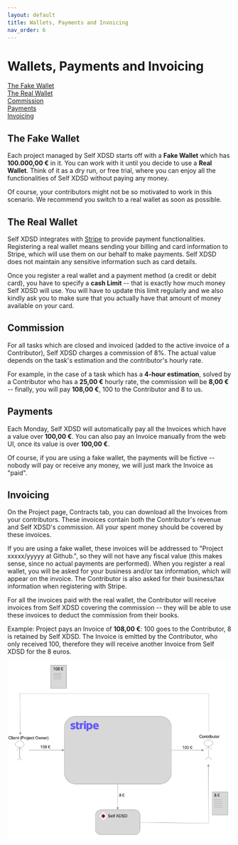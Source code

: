```yaml
---
layout: default
title: Wallets, Payments and Invoicing
nav_order: 6
---
```


# Wallets, Payments and Invoicing

<a href="#the-fake-wallet">The Fake Wallet</a><br>
<a href="#the-real-wallet">The Real Wallet</a><br>
<a href="#commission">Commission</a><br>
<a href="#payments">Payments</a><br>
<a href="#invoicing">Invoicing</a>

## The Fake Wallet

Each project managed by Self XDSD starts off with a **Fake Wallet** which has **100.000,00 €** in it.
You can work with it until you decide to use a **Real Wallet**. Think of it as a dry run, or free trial,
where you can enjoy all the functionalities of Self XDSD without paying any money.

Of course, your contributors might not be so motivated to work in this scenario. We recommend you switch
to a real wallet as soon as possible.

## The Real Wallet

Self XDSD integrates with [Stripe](https://stripe.com) to provide payment functionalities. Registering a real wallet means
sending your billing and card information to Stripe, which will use them on our behalf to make payments. Self XDSD does not maintain any sensitive information such as card details.

Once you register a real wallet and a payment method (a credit or debit card), you have to specify a **cash Limit** -- that is
exactly how much money Self XDSD will use. You will have to update this limit regularly and we also kindly ask you to make sure
that you actually have that amount of money available on your card.

## Commission

For all tasks which are closed and invoiced (added to the active invoice of a Contributor), Self XDSD charges a commission of 8%.
The actual value depends on the task's estimation and the contributor's hourly rate.

For example, in the case of a task which has a **4-hour estimation**, solved by a Contributor who has a **25,00 €** hourly rate, the commission will be **8,00 €** -- finally, you will pay **108,00 €**, 100 to the Contributor and 8 to us.

## Payments

Each Monday, Self XDSD will automatically pay all the Invoices which have a value over **100,00 €**. You can also pay an Invoice manually from the web UI, once its value is over **100,00 €**.

Of course, if you are using a fake wallet, the payments will be fictive -- nobody will pay or receive any money, we will just mark the Invoice as "paid".

## Invoicing

On the Project page, Contracts tab, you can download all the Invoices from your contributors. These invoices contain both the Contributor's revenue and Self XDSD's commission. All your spent money should be covered by these invoices.

If you are using a fake wallet, these invoices will be addressed to "Project xxxxx/yyyyy at Github.", so they will not have any fiscal value (this makes sense, since no actual payments are performed). When you register a real wallet, you will be asked for your business and/or tax information, which will appear on the invoice. The Contributor is also asked for their business/tax information when registering with Stripe.

For all the invoices paid with the real wallet, the Contributor will receive invoices from Self XDSD covering the commission -- they will be able to use these invoices to deduct the commission from their books.

Example: Project pays an Invoice of **108,00 €**: 100 goes to the Contributor, 8 is retained by Self XDSD. The Invoice is emitted by the Contributor, who only received 100, therefore they will receive another Invoice from Self XDSD for the 8 euros.

![Invoicing Model](/img/self_invoicing.jpg "Invoicing Model")
